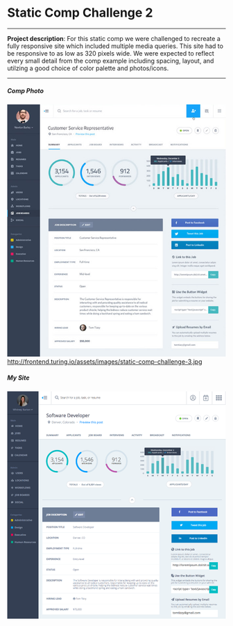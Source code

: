 # Static Comp Challenge 2
---
**Project description**: For this static comp we were challenged to recreate a fully responsive site which included multiple media queries. 
This site had to be responsive to as low as 320 pixels wide. We were expected to reflect every small detail from the comp example including 
spacing, layout, and utilzing a good choice of color palette and photos/icons. 

---
##### Comp Photo 
![spec's](images/staticComp2-spec.jpg)
http://frontend.turing.io/assets/images/static-comp-challenge-3.jpg
##### My Site 
![whitney's](images/staticComp2-screenshot.png)

